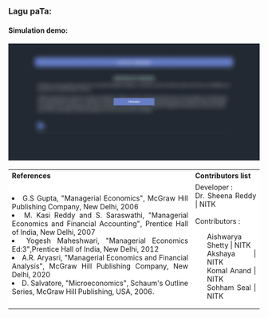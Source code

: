 ### Lagu paTa:

#### Simulation demo:
<img src="../Pedagogy(Round 2)/Storyboard/storyboard.gif">
<br>
<table style="text-align:justify;margin-top: 15px;">
  <tr style="background-color: white">
    <th>References</th>
    <th>Contributors list</th>
  </tr>
  <tr style="background-color: white">
    <td>
    <li>G.S Gupta, "Managerial Economics", McGraw Hill Publishing Company, New Delhi, 2006</li>
    <li>M. Kasi Reddy and S. Saraswathi, "Managerial Economics and Financial Accounting", Prentice Hall of India, New Delhi, 2007</li>
    <li>Yogesh Maheshwari, "Managerial Economics Ed:3",Prentice Hall of India, New Delhi, 2012</li>
    <li>A.R. Aryasri, "Managerial Economics and Financial Analysis", McGraw Hill Publishing Company, New Delhi, 2020</li>
    <li> D. Salvatore, "Microeconomics", Schaum's Outline Series, McGraw Hill Publishing, USA, 2006.</li>
   </td>
    <td>Developer : <br> Dr. Sheena Reddy | NITK</br></br>
    Contributors :
    <ul style="list-style-type: none;">
    <li>Aishwarya Shetty | NITK</li>
    <li>Akshaya | NITK</li>
    <li>Komal Anand | NITK</li>
    <li>Sohham Seal | NITK</li>
     </ul></td>
  </tr>
</table>
